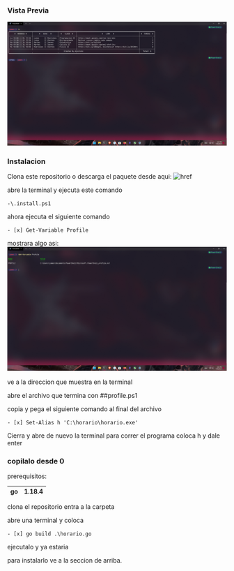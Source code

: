 ### Vista Previa

![horario_pic.png](https://github.com/Ancordss/CLI-HorarioAPP/blob/main/pics/horario_pic.png)


### Instalacion

Clona este repositorio o descarga el paquete desde aqui: ![href]()

abre la terminal y ejecuta este comando

```
-\.install.ps1
```
ahora ejecuta el siguiente comando 

```
- [x] Get-Variable Profile
```
mostrara algo asi: ![var_profile.png](https://github.com/Ancordss/CLI-HorarioAPP/blob/main/pics/var_profile.png)

ve a la direccion que muestra en la terminal

abre el archivo que termina con ##profile.ps1

copia y pega el siguiente comando al final del archivo 
```
- [x] Set-Alias h 'C:\horario\horario.exe'
```
Cierra y abre de nuevo la terminal para correr el programa coloca h y dale enter


### copilalo desde 0 

prerequisitos: 

| go | 1.18.4|
|----|-------|

clona el repositorio entra a la carpeta 

abre una terminal y coloca 

```
- [x] go build .\horario.go
```

ejecutalo y ya estaria

para instalarlo ve a la seccion de arriba.
